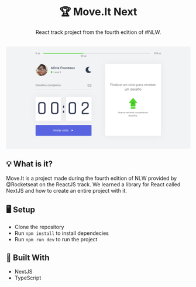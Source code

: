 <h1 align="center">🏆 Move.It Next</h1>
<p align="center"> React track project from the fourth edition of #NLW. </p>

</br>

<img src="./.github/moveit.gif" align="center" />

</br>

## 💡 What is it?
Move.It is a project made during the fourth edition of NLW provided by @Rocketseat on the ReactJS track. We learned a library for React called NextJS and how to create an entire project with it.

## 🖥 Setup
- Clone the repository
- Run `npm install` to install dependecies
- Run `npm run dev` to run the project

## 🚧 Built With
- NextJS
- TypeScript